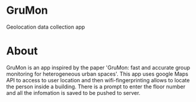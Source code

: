 # GruMon
Geolocation data collection app

# About
GruMon is an app inspired by the paper 'GruMon: fast and accurate group monitoring for heterogeneous urban spaces'. 
This app uses google Maps API to access to user location and then wifi-fingerprinting allows to locate the person 
inside a building. There is a prompt to enter the floor number and all the infomation is saved to be pushed to server.
